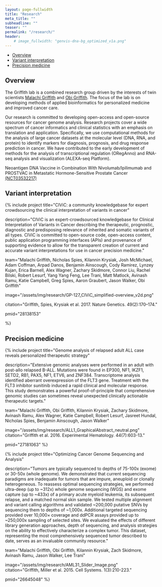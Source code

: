 ```yaml
---
layout: page-fullwidth
title: "Research"
meta_title: ""
subheadline: ""
teaser: ""
permalink: "/research/"
header:
    # image_fullwidth: "genvis-dna-bg_optimized_v1a.png"
---
```


<div data-magellan-expedition="fixed">
  <ul class="sub-nav">
    <li data-magellan-arrival="Overview"><a href="#Overview">Overview</a></li>
    <li data-magellan-arrival="Variant_interpretation"><a href="#Variant_interpretation">Variant interpretation</a></li>
    <li data-magellan-arrival="Precision_medicine"><a href="#Precision_medicine">Precision medicine</a></li>
  </ul>
</div>

<h2 data-magellan-destination="Overview">Overview</h2>
<a name="Overview"></a>

The Griffith lab is a combined research group driven by the interests of twin scientists [Malachi Griffith](http://malachigriffith.org/) and [Obi Griffith](http://obigriffith.org/). The focus of the lab is on developing methods of applied bioinformatics for personalized medicine and improved cancer care.

Our research is committed to developing open-access and open-source resources for cancer genome analysis. Research projects cover a wide spectrum of cancer informatics and clinical statistics with an emphasis on translation and application. Specifically, we use computational methods for the analysis of large cancer datasets at the molecular level (DNA, RNA, and protein) to identify markers for diagnosis, prognosis, and drug response prediction in cancer. We have contributed to the early development of methods for the analysis of transcriptional regulation (ORegAnno) and RNA-seq analysis and visualization (ALEXA-seq Platform).

















Neoantigen DNA Vaccine in Combination With Nivolumab/Ipilimumab and PROSTVAC in Metastatic Hormone-Sensitive Prostate Cancer [(NCT03532217)](https://clinicaltrials.gov/ct2/show/NCT03532217)




<h2 data-magellan-destination="Variant_interpretation">Variant interpretation</h2>
<a name="Variant_interpretation"></a>

{% include project
  title="CIViC: a community knowledgebase for expert crowdsourcing the clinical interpretation of variants in cancer"

  description="CIViC is an expert-crowdsourced knowledgebase for Clinical Interpretation of Variants in Cancer describing the therapeutic, prognostic, diagnostic and predisposing relevance of inherited and somatic variants of all types. CIViC is committed to open-source code, open-access content, public application programming interfaces (APIs) and provenance of supporting evidence to allow for the transparent creation of current and accurate variant interpretations for use in cancer precision medicine."

  team="Malachi Griffith, Nicholas Spies, Kilannin Krysiak, Josh McMichael, Adam Coffman, Arpad Danos, Benjamin Ainscough, Cody Ramirez, Lynzey Kujan, Erica Barnell, Alex Wagner, Zachary Skidmore, Connor Liu, Rachel Bilski, Robert Lesurf, Yang Yang Feng, Lee Trani, Matt Matlock, Avinash Ramu, Katie Campbell, Greg Spies, Aaron Graubert, Jason Walker, Obi Griffith"

  image="/assets/img/research/GP-127_CIViC_simplified-overview_v2d.png"

  citation="Griffith, Spies, Krysiak et al. 2017. Nature Genetics. 49(2):170–174."

  pmid="28138153"

%}

<h2 data-magellan-destination="Precision_medicine">Precision medicine</h2>
<a name="Precision_medicine"></a>

{% include project
  title="Genome analysis of relapsed adult ALL case reveals personalized therapeutic strategy"

  description="Extensive genomic analyses were performed in an adult with post-allo relapsed B-ALL. Mutations were found in EP300, NF1, IKZF1, SETD2, RB1, PAX5, NF1, ETV6, and ZNF384. Transcriptome analysis identified aberrant overexpression of the FLT3 gene. Treatment with the FLT3 inhibitor sunitinib induced a rapid clinical and molecular response. This study demonstrates a powerful proof-of-principle that comprehensive genomic studies can sometimes reveal unexpected clinically actionable therapeutic targets."

  team="Malachi Griffith, Obi Griffith, Kilannin Krysiak, Zachary Skidmore, Avinash Ramu, Alex Wagner, Katie Campbell, Robert Lesurf, Jasreet Hundal, Nicholas Spies, Benjamin Ainscough, Jason Walker"

  image="/assets/img/research/ALL1_GraphicalAbstract_neutral.png"
  citation="Griffith et al. 2016. Experimental Hematology. 44(7):603-13."

  pmid="27181063"
%}

{% include project
  title="Optimizing Cancer Genome Sequencing and Analysis"

  description="Tumors are typically sequenced to depths of 75-100x (exome) or 30-50x (whole genome). We demonstrated that current sequencing paradigms are inadequate for tumors that are impure, aneuploid or clonally heterogeneous. To reassess optimal sequencing strategies, we performed ultra-deep (up to ~312x) whole genome sequencing (WGS) and exome capture (up to ~433x) of a primary acute myeloid leukemia, its subsequent relapse, and a matched normal skin sample. We tested multiple alignment and variant calling algorithms and validated ~200,000 putative SNVs by sequencing them to depths of ~1,000x. Additional targeted sequencing provided over 10,000× coverage and ddPCR assays provided up to ~250,000x sampling of selected sites. We evaluated the effects of different library generation approaches, depth of sequencing, and analysis strategies on the ability to effectively characterize a complex tumor. This dataset, representing the most comprehensively sequenced tumor described to date, serves as an invaluable community resource."

  team="Malachi Griffith, Obi Griffith, Kilannin Krysiak, Zach Skidmore, Avinash Ramu, Jason Walker, Lee Trani"

  image="/assets/img/research/AML31_Slider_Image.png"  
  citation="Griffith, Miller et al. 2015. Cell Systems. 1(3):210-223."

  pmid="26645048"
%}

